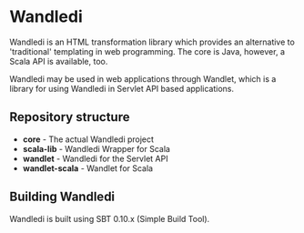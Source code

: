 Wandledi
========

Wandledi is an HTML transformation library which provides an alternative to
'traditional' templating in web programming.
The core is Java, however, a Scala API is available, too.

Wandledi may be used in web applications through Wandlet,
which is a library for using Wandledi in Servlet API based applications.

Repository structure
--------------------

* **core** - The actual Wandledi project
* **scala-lib** - Wandledi Wrapper for Scala
* **wandlet** - Wandledi for the Servlet API
* **wandlet-scala** - Wandlet for Scala

Building Wandledi
-----------------

Wandledi is built using SBT 0.10.x (Simple Build Tool).

